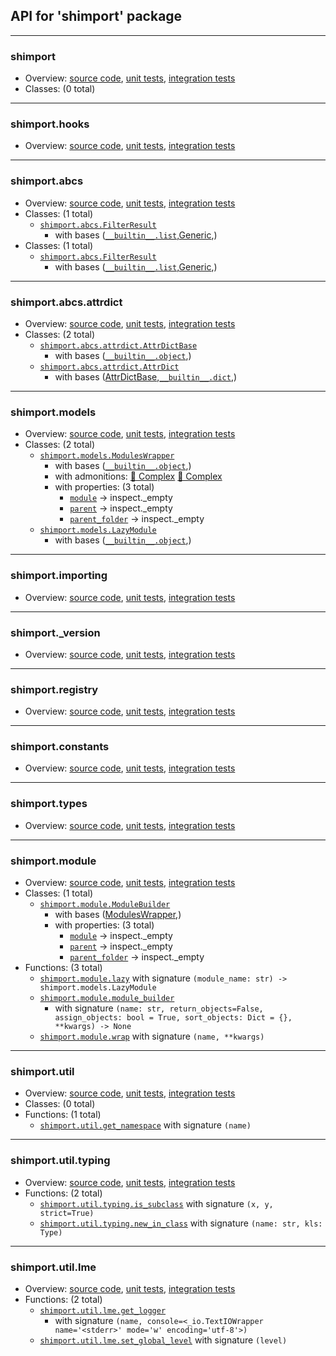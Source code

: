 ## API for 'shimport' package

---------------------------------------------------------------------------------------------------------------------------------------------------------------
### shimport
* Overview:  [source code](/src/shimport/__init__.py), [unit tests](/tests/units/), [integration tests](/tests/integrations/)
* Classes: (0 total)
-------------------------------------------------------------------------------
### shimport.hooks
* Overview:  [source code](/src/shimport/hooks.py), [unit tests](/tests/units/), [integration tests](/tests/integrations/)
-------------------------------------------------------------------------------
### shimport.abcs
* Overview:  [source code](/src/shimport/abcs/__init__.py), [unit tests](/tests/units/), [integration tests](/tests/integrations/)
* Classes: (1 total)
  * [`shimport.abcs.FilterResult`](/src/shimport/abcs/__init__.py#L10-L33)
    * with bases ([`__builtin__.list`](https://docs.python.org/3/library/functions.html#list),[Generic](#typing),)
* Classes: (1 total)
  * [`shimport.abcs.FilterResult`](/src/shimport/abcs/__init__.py#L10-L33)
    * with bases ([`__builtin__.list`](https://docs.python.org/3/library/functions.html#list),[Generic](#typing),)
-------------------------------------------------------------------------------
### shimport.abcs.attrdict
* Overview:  [source code](/src/shimport/abcs/attrdict.py), [unit tests](/tests/units/), [integration tests](/tests/integrations/)
* Classes: (2 total)
  * [`shimport.abcs.attrdict.AttrDictBase`](/src/shimport/abcs/attrdict.py#L9-L49)
    * with bases ([`__builtin__.object`](https://docs.python.org/3/library/functions.html#object),)
  * [`shimport.abcs.attrdict.AttrDict`](/src/shimport/abcs/attrdict.py#L55-L56)
    * with bases ([AttrDictBase](#shimportabcsattrdict),[`__builtin__.dict`](https://docs.python.org/3/library/functions.html#dict),)
-------------------------------------------------------------------------------
### shimport.models
* Overview:  [source code](/src/shimport/models.py), [unit tests](/tests/units/), [integration tests](/tests/integrations/)
* Classes: (2 total)
  * [`shimport.models.ModulesWrapper`](/src/shimport/models.py#L23-L381)
    * with bases ([`__builtin__.object`](https://docs.python.org/3/library/functions.html#object),)
    * with admonitions:  [🐉 Complex](/src/shimport/models.py#L192 "score 8 / 7")  [🐉 Complex](/src/shimport/models.py#L224 "score 12 / 7") 
    * with properties: (3 total)
      *  [`module`](/src/shimport/models.py#L92) -> inspect._empty
      *  [`parent`](/src/shimport/models.py#L111) -> inspect._empty
      *  [`parent_folder`](/src/shimport/models.py#L106) -> inspect._empty
  * [`shimport.models.LazyModule`](/src/shimport/models.py#L384-L415)
    * with bases ([`__builtin__.object`](https://docs.python.org/3/library/functions.html#object),)
-------------------------------------------------------------------------------
### shimport.importing
* Overview:  [source code](/src/shimport/importing.py), [unit tests](/tests/units/), [integration tests](/tests/integrations/)
-------------------------------------------------------------------------------
### shimport._version
* Overview:  [source code](/src/shimport/_version.py), [unit tests](/tests/units/), [integration tests](/tests/integrations/)
-------------------------------------------------------------------------------
### shimport.registry
* Overview:  [source code](/src/shimport/registry.py), [unit tests](/tests/units/), [integration tests](/tests/integrations/)
-------------------------------------------------------------------------------
### shimport.constants
* Overview:  [source code](/src/shimport/constants.py), [unit tests](/tests/units/), [integration tests](/tests/integrations/)
-------------------------------------------------------------------------------
### shimport.types
* Overview:  [source code](/src/shimport/types.py), [unit tests](/tests/units/), [integration tests](/tests/integrations/)
-------------------------------------------------------------------------------
### shimport.module
* Overview:  [source code](/src/shimport/module.py), [unit tests](/tests/units/), [integration tests](/tests/integrations/)
* Classes: (1 total)
  * [`shimport.module.ModuleBuilder`](/src/shimport/module.py#L10-L46)
    * with bases ([ModulesWrapper](#shimportmodels),)
    * with properties: (3 total)
      *  [`module`](/src/shimport/module.py#L92) -> inspect._empty
      *  [`parent`](/src/shimport/module.py#L111) -> inspect._empty
      *  [`parent_folder`](/src/shimport/module.py#L106) -> inspect._empty
* Functions: (3 total)
  * [`shimport.module.lazy`](/src/shimport/module.py#L103-L113) with signature `(module_name: str) -> shimport.models.LazyModule`
  * [`shimport.module.module_builder`](/src/shimport/module.py#L49-L75)
    * with signature `(name: str, return_objects=False, assign_objects: bool = True, sort_objects: Dict = {}, **kwargs) -> None`
  * [`shimport.module.wrap`](/src/shimport/module.py#L82-L97) with signature `(name, **kwargs)`
-------------------------------------------------------------------------------
### shimport.util
* Overview:  [source code](/src/shimport/util/__init__.py), [unit tests](/tests/units/), [integration tests](/tests/integrations/)
* Classes: (0 total)
* Functions: (1 total)
  * [`shimport.util.get_namespace`](/src/shimport/util/__init__.py#L8-L25) with signature `(name)`
-------------------------------------------------------------------------------
### shimport.util.typing
* Overview:  [source code](/src/shimport/util/typing.py), [unit tests](/tests/units/), [integration tests](/tests/integrations/)
* Functions: (2 total)
  * [`shimport.util.typing.is_subclass`](/src/shimport/util/typing.py#L23-L29) with signature `(x, y, strict=True)`
  * [`shimport.util.typing.new_in_class`](/src/shimport/util/typing.py#L14-L20) with signature `(name: str, kls: Type)`
-------------------------------------------------------------------------------
### shimport.util.lme
* Overview:  [source code](/src/shimport/util/lme.py), [unit tests](/tests/units/), [integration tests](/tests/integrations/)
* Functions: (2 total)
  * [`shimport.util.lme.get_logger`](/src/shimport/util/lme.py#L24-L50)
    * with signature `(name, console=<_io.TextIOWrapper name='<stderr>' mode='w' encoding='utf-8'>)`
  * [`shimport.util.lme.set_global_level`](/src/shimport/util/lme.py#L9-L18) with signature `(level)`
